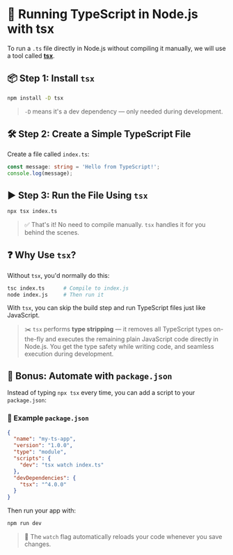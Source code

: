 # 🚀 Running TypeScript in Node.js with tsx

To run a `.ts` file directly in Node.js without compiling it manually, we will use a tool called [**tsx**](https://tsx.is/getting-started).

## 📦 Step 1: Install `tsx`

```bash
npm install -D tsx
```

> `-D` means it's a dev dependency — only needed during development.

## 🛠️ Step 2: Create a Simple TypeScript File

Create a file called `index.ts`:

```ts
const message: string = 'Hello from TypeScript!';
console.log(message);
```

## ▶️ Step 3: Run the File Using `tsx`

```bash
npx tsx index.ts
```

> ✅ That's it! No need to compile manually. `tsx` handles it for you behind the scenes.

## ❓ Why Use `tsx`?

Without `tsx`, you'd normally do this:

```bash
tsc index.ts      # Compile to index.js
node index.js     # Then run it
```

With `tsx`, you can skip the build step and run TypeScript files just like JavaScript.

> ✂️ `tsx` performs **type stripping** — it removes all TypeScript types on-the-fly and executes the remaining plain JavaScript code directly in Node.js. You get the type safety while writing code, and seamless execution during development.

## 🧠 Bonus: Automate with `package.json`

Instead of typing `npx tsx` every time, you can add a script to your `package.json`:

### 📄 Example `package.json`

```json
{
  "name": "my-ts-app",
  "version": "1.0.0",
  "type": "module",
  "scripts": {
    "dev": "tsx watch index.ts"
  },
  "devDependencies": {
    "tsx": "^4.0.0"
  }
}
```

Then run your app with:

```bash
npm run dev
```

> 🔁 The `watch` flag automatically reloads your code whenever you save changes.

